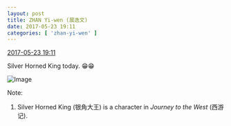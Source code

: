 ```yaml
---
layout: post
title: ZHAN Yi-wen (展逸文)
date: 2017-05-23 19:11
categories: [ 'zhan-yi-wen' ]
---
```


<div class="weibo-info">
  <a href="http://weibo.com/6108090526/F4sXutxoG">2017-05-23 19:11</a>
</div>

Silver Horned King today. :grin::grin:

<!-- more -->

![Image](http://wx4.sinaimg.cn/mw690/006FmVn8gy1ffvibjblmzj30qo14079o.jpg)

Note:
1. Silver Horned King (银角大王) is a character in *Journey to the West* (西游记).
